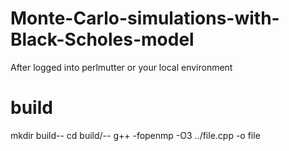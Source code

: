 # Monte-Carlo-simulations-with-Black-Scholes-model
After logged into perlmutter or your local environment

# build
mkdir build--
cd build/--
g++ -fopenmp -O3 ../file.cpp -o file
